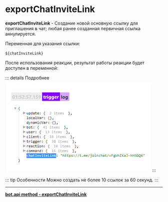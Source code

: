 # exportChatInviteLink

**exportChatInviteLink** - Создание новой основную ссылку для приглашения в чат; любая ранее созданная первичная ссылка аннулируется.

Переменная для указания ссылки: 

```plain 
${chatInviteLink}
```

После использования реакции, результат работы реакции будет доступен в переменной:

::: details Подробнее
![](./1.png)
:::

::: tip  Особенности
Можно создать не более 10 ссылок за 60 секунд.
:::

---

[**bot.api method - exportChatInviteLink**](https://core.telegram.org/bots/api#exportchatinvitelink)

